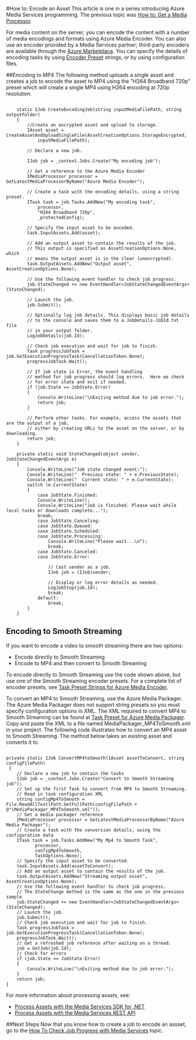 <properties linkid="develop-media-services-how-to-guides-encode-an-asset" urlDisplayName="How to Encode an Asset" pageTitle="How to Encode an Asset for Media Services - Azure" metaKeywords="" description="Learn how to use the Azure Media Encoder to encode media content on Media Services. Code samples are written in C# and use the Media Services SDK for .NET." metaCanonical="" services="media-services" documentationCenter="" title="How to: Encode an Asset" authors="migree" solutions="" manager="" editor="" />


#How to: Encode an Asset
This article is one in a series introducing Azure Media Services programming. The previous topic was [How to: Get a Media Processor](http://go.microsoft.com/fwlink/?LinkID=301732&ampclcid=0x409).

For media content on the server, you can encode the content with a number of media encodings and formats using Azure Media Encoder. You can also use an encoder provided by a Media Services partner; third-party encoders are available through the [Azure Marketplace][]. You can specify the details of encoding tasks by using [Encoder Preset][] strings, or by using configuration files. 

##Encoding to MP4
The following method uploads a single asset and creates a job to encode the asset to MP4 using the "H264 Broadband 720p" preset which will create a single MP4 using H264 encoding at 720p resolution:
<pre><code>
	static IJob CreateEncodingJob(string inputMediaFilePath, string outputFolder)
	{
    	//Create an encrypted asset and upload to storage.
		IAsset asset = CreateAssetAndUploadSingleFile(AssetCreationOptions.StorageEncrypted, 
			inputMediaFilePath);

		// Declare a new job.

    	IJob job = _context.Jobs.Create("My encoding job");
	
		// Get a reference to the Azure Media Encoder
		IMediaProcessor processor = GetLatestMediaProcessorByName("Azure Media Encoder");
    
		// Create a task with the encoding details, using a string preset.
    	ITask task = job.Tasks.AddNew("My encoding task",
        	processor,
	        "H264 Broadband 720p",
        	_protectedConfig);
    
		// Specify the input asset to be encoded.
    	task.InputAssets.Add(asset);
    
		// Add an output asset to contain the results of the job. 
    	// This output is specified as AssetCreationOptions.None, which 
    	// means the output asset is in the clear (unencrypted). 
    	task.OutputAssets.AddNew("Output asset", AssetCreationOptions.None);
    
		// Use the following event handler to check job progress.  
    	job.StateChanged += new EventHandler&ltJobStateChangedEventArgs&gt(StateChanged);
    
		// Launch the job.
    	job.Submit();
    
		// Optionally log job details. This displays basic job details
    	// to the console and saves them to a JobDetails-JobId.txt file 
    	// in your output folder.
    	LogJobDetails(job.Id);
    
		// Check job execution and wait for job to finish. 
    	Task progressJobTask = job.GetExecutionProgressTask(CancellationToken.None);
    	progressJobTask.Wait();
    
		// If job state is Error, the event handling 
    	// method for job progress should log errors.  Here we check 
    	// for error state and exit if needed.
    	if (job.State == JobState.Error)
    	{
	        Console.WriteLine("\nExiting method due to job error.");
        	return job;
    	}
    
		// Perform other tasks. For example, access the assets that are the output of a job, 
    	// either by creating URLs to the asset on the server, or by downloading. 
    	return job;
	}

	private static void StateChanged(object sender, JobStateChangedEventArgs e)
	{
		Console.WriteLine("Job state changed event:");
	    Console.WriteLine("  Previous state: " + e.PreviousState);
	    Console.WriteLine("  Current state: " + e.CurrentState);
	    switch (e.CurrentState)
	    {
        	case JobState.Finished:
           	Console.WriteLine();
           	Console.WriteLine("Job is finished. Please wait while local tasks or downloads complete...");
           	break;
        	case JobState.Canceling:
        	case JobState.Queued:
        	case JobState.Scheduled:
        	case JobState.Processing:
	            Console.WriteLine("Please wait...\n");
            	break;
        	case JobState.Canceled:
        	case JobState.Error:

	            // Cast sender as a job.
            	IJob job = (IJob)sender;

	            // Display or log error details as needed.
            	LogJobStop(job.Id);
            	break;
        	default:
	            break;
    	}
	}
</code></pre>
<h2>Encoding to Smooth Streaming</h2>
If you want to encode a video to smooth streaming there are two options:
<ul>
<li> Encode directly to Smooth Streaming </li>
<li> Encode to MP4 and then convert to Smooth Streaming</li>
</ul>

To encode directly to Smooth Streaming use the code shown above, but use one of the Smooth Streaming encoder presets. For a complete list of encoder presets, see [Task Preset Strings for Azure Media Encoder](http://msdn.microsoft.com/zh-cn/library/jj129582.aspx). 

To convert an MP4 to Smooth Streaming, use the Azure Media Packager. The Azure Media Packager does not support string presets so you must specify configuration options in XML. The XML required to convert MP4 to Smooth Streaming can be found at [Task Preset for Azure Media Packager][]. Copy and paste the XML to a file named MediaPackager_MP4ToSmooth.xml in your project. The following code illustrates how to convert an MP4 asset to Smooth Streaming. The method below takes an existing asset and converts it to. 
<pre><code>
private static IJob ConvertMP4toSmooth(IAsset assetToConvert, string configFilePath)
 {
	// Declare a new job to contain the tasks
    IJob job = _context.Jobs.Create("Convert to Smooth Streaming job");
    // Set up the first Task to convert from MP4 to Smooth Streaming. 
    // Read in task configuration XML
    string configMp4ToSmooth = File.ReadAllText(Path.GetFullPath(configFilePath + @"\MediaPackager_MP4ToSmooth.xml"));
    // Get a media packager reference
    IMediaProcessor processor = GetLatestMediaProcessorByName("Azure Media Packager");
    // Create a task with the conversion details, using the configuration data
    ITask task = job.Tasks.AddNew("My Mp4 to Smooth Task",
           processor,
           configMp4ToSmooth,
           TaskOptions.None);
    // Specify the input asset to be converted.
    task.InputAssets.Add(assetToConvert);
    // Add an output asset to contain the results of the job.
    task.OutputAssets.AddNew("Streaming output asset", AssetCreationOptions.None);
    // Use the following event handler to check job progress. 
	// The StateChange method is the same as the one in the previous sample
    job.StateChanged += new EventHandler&ltJobStateChangedEventArgs&gt(StateChanged);
    // Launch the job.
    job.Submit();
    // Check job execution and wait for job to finish. 
    Task progressJobTask = job.GetExecutionProgressTask(CancellationToken.None);
    progressJobTask.Wait();
    // Get a refreshed job reference after waiting on a thread.
    job = GetJob(job.Id);
    // Check for errors
    if (job.State == JobState.Error)
    {
        Console.WriteLine("\nExiting method due to job error.");
    }
    return job;
}
</code></pre>

For more information about processing assets, see:
<ul>
<li><a href="http://msdn.microsoft.com/zh-cn/library/jj129580.aspx">Process Assets with the Media Services SDK for .NET</a></li>
<li><a href="http://msdn.microsoft.com/zh-cn/library/jj129574.aspx">Process Assets with the Media Services REST API</a></li>
</ul>

##Next Steps
Now that you know how to create a job to encode an assset, go to the [How To Check Job Progress with Media Services](http://go.microsoft.com/fwlink/?LinkID=301737&ampclcid=0x409) topic.

[Azure Marketplace]: https://datamarket.azure.com/
[Encoder Preset]: http://msdn.microsoft.com/zh-cn/library/hh973610.aspx
[How to: Get a Media Processor Instance]:http://go.microsoft.com/fwlink/?LinkId=301732
[How to: Upload an Encrypted Asset]:http://go.microsoft.com/fwlink/?LinkId=301733
[How to: Deliver an Asset by Download]:http://go.microsoft.com/fwlink/?LinkId=301734
[How to Check Job Progress]:http://go.microsoft.com/fwlink/?LinkId=301737
[Task Preset for Azure Media Packager]:http://msdn.microsoft.com/zh-cn/library/windowsazure/hh973635.aspx
